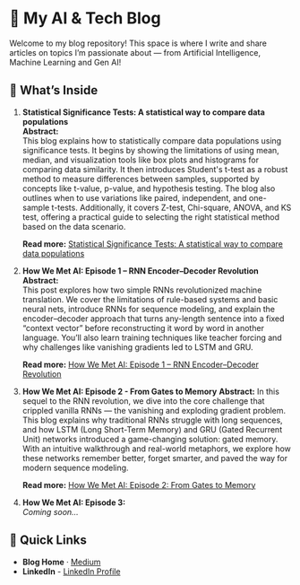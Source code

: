 # 📝 My AI & Tech Blog

Welcome to my blog repository! This space is where I write and share articles on topics I’m passionate about — from Artificial Intelligence, Machine Learning and Gen AI!

## 🚀 What’s Inside

1. **Statistical Significance Tests: A statistical way to compare data populations**  
   **Abstract:**  
   This blog explains how to statistically compare data populations using significance tests. It begins by showing the limitations of using mean, median, and visualization tools like box plots and histograms for comparing data similarity. It then introduces Student's t-test as a robust method to measure differences between samples, supported by concepts like t-value, p-value, and hypothesis testing. The blog also outlines when to use variations like paired, independent, and one-sample t-tests. Additionally, it covers Z-test, Chi-square, ANOVA, and KS test, offering a practical guide to selecting the right statistical method based on the data scenario.
   
   **Read more:** [Statistical Significance Tests: A statistical way to compare data populations](https://medium.com/@igniobydigitate/statistical-significance-tests-a-statistical-way-to-compare-data-populations-1effad328f7c)


2. **How We Met AI: Episode 1 – RNN Encoder–Decoder Revolution**  
   **Abstract:**  
   This post explores how two simple RNNs revolutionized machine translation. We cover the limitations of rule-based systems and basic neural nets, introduce RNNs for sequence modeling, and explain the encoder–decoder approach that turns any-length sentence into a fixed “context vector” before reconstructing it word by word in another language. You’ll also learn training techniques like teacher forcing and why challenges like vanishing gradients led to LSTM and GRU.
   
   **Read more:** [How We Met AI: Episode 1 – RNN Encoder–Decoder Revolution](https://medium.com/@bhookyauday/how-we-met-ai-episode-1-rnn-encoder-decoder-revolution-a1ffabef76d5)


3. **How We Met AI: Episode 2 - From Gates to Memory**
   **Abstract:**
   In this sequel to the RNN revolution, we dive into the core challenge that crippled vanilla RNNs — the vanishing and exploding gradient problem. This blog explains why traditional RNNs struggle with long sequences, and how LSTM (Long Short-Term Memory) and GRU (Gated Recurrent Unit) networks introduced a game-changing solution: gated memory. With an intuitive walkthrough and real-world metaphors, we explore how these networks remember better, forget smarter, and paved the way for modern sequence modeling.

   **Read more:** [How We Met AI: Episode 2: From Gates to Memory](https://medium.com/@bhookyauday/how-we-met-ai-episode-2-from-gates-to-memory-how-lstm-gru-conquered-the-vanishing-gradient-453b46cf5636)
 

4. **How We Met AI: Episode 3:**  
   _Coming soon…_


## 🔗 Quick Links

- **Blog Home** · [Medium](https://medium.com/@bhookyauday)
- **LinkedIn** - [LinkedIn Profile](https://www.linkedin.com/in/uday-chandra/)

